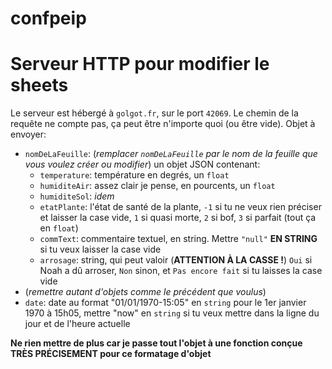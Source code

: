 # confpeip

# Serveur HTTP pour modifier le sheets
Le serveur est hébergé à `golgot.fr`, sur le port `42069`.
Le chemin de la requête ne compte pas, ça peut être n'importe quoi (ou être vide).
Objet à envoyer:

* `nomDeLaFeuille`: (*remplacer `nomDeLaFeuille` par le nom de la feuille que vous voulez créer ou modifier*) un objet JSON contenant:
    * `temperature`: température en degrés, un `float`
    * `humiditeAir`: assez clair je pense, en pourcents, un `float`
    * `humiditeSol`: *idem*
    * `etatPlante`: l'état de santé de la plante, `-1` si tu ne veux rien préciser et laisser la case vide, `1` si quasi morte, `2` si bof, `3` si parfait (tout ça en `float`)
    * `commText`: commentaire textuel, en string. Mettre `"null"` **EN STRING** si tu veux laisser la case vide
    * `arrosage`: string, qui peut valoir (**ATTENTION À LA CASSE !**) `Oui` si Noah a dû arroser, `Non` sinon, et `Pas encore fait` si tu laisses la case vide
* (*remettre autant d'objets comme le précédent que voulus*)
* `date`: date au format "01/01/1970-15:05" en `string` pour le 1er janvier 1970 à 15h05, mettre "now" en `string` si tu veux mettre dans la ligne du jour et de l'heure actuelle

**Ne rien mettre de plus car je passe tout l'objet à une fonction conçue TRÈS PRÉCISEMENT pour ce formatage d'objet**